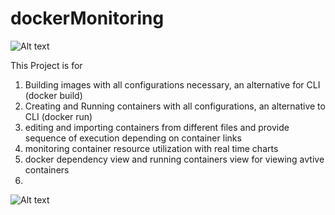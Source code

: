 # dockerMonitoring

![Alt text](https://github.com/Vinayakatk/dockerMonitoring/blob/master/logoc.png "Screenshot of the Tool")

This Project is for 

1. Building images with all configurations necessary, an alternative for CLI (docker build)
2. Creating and Running containers with all configurations, an alternative to CLI (docker run)
3. editing and importing containers from different files and provide sequence of execution depending on container links
4. monitoring container resource utilization with real time charts
5. docker dependency view and running containers view for viewing avtive containers
6. 

![Alt text](https://github.com/Vinayakatk/dockerMonitoring/blob/master/Screenshot%202016-06-06%2011.33.22.png "Screenshot of the Tool")
